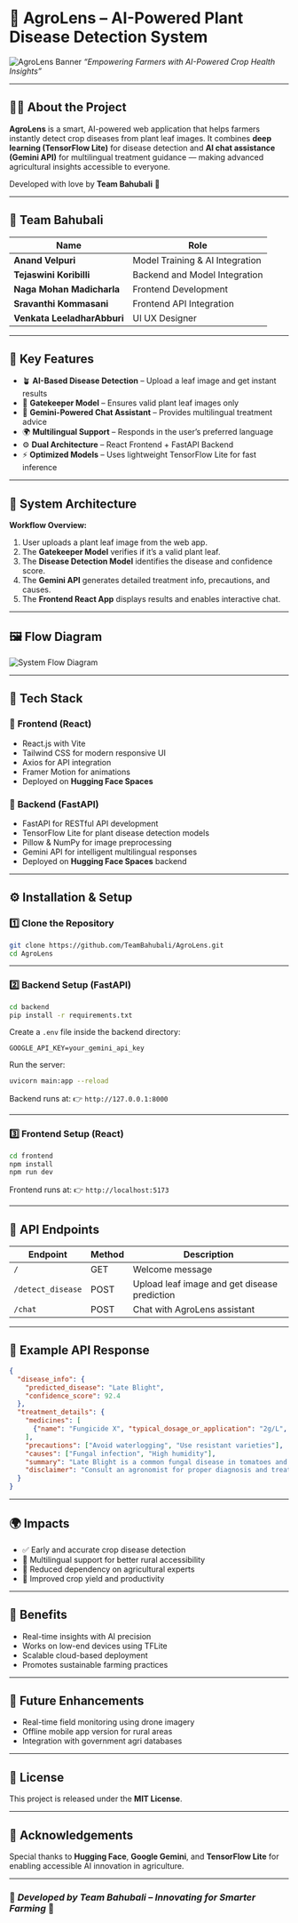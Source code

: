 # 🌿 AgroLens – AI-Powered Plant Disease Detection System

![AgroLens Banner](static/images/banner.png)
*“Empowering Farmers with AI-Powered Crop Health Insights”*

---

## 👨‍🌾 About the Project

**AgroLens** is a smart, AI-powered web application that helps farmers instantly detect crop diseases from plant leaf images.
It combines **deep learning (TensorFlow Lite)** for disease detection and **AI chat assistance (Gemini API)** for multilingual treatment guidance — making advanced agricultural insights accessible to everyone.

Developed with love by **Team Bahubali** 💪

---

## 👥 Team Bahubali

| Name                      | Role                           |
| ------------------------- | ------------------------------ |
| **Anand Velpuri**         | Model Training & AI Integration|
| **Tejaswini Koribilli**   | Backend and Model Integration  |
| **Naga Mohan Madicharla** | Frontend Development           |
| **Sravanthi Kommasani**   | Frontend API Integration       |
|**Venkata LeeladharAbburi**| UI UX Designer                 |

---

## 🚀 Key Features

* 🪴 **AI-Based Disease Detection** – Upload a leaf image and get instant results
* 🧠 **Gatekeeper Model** – Ensures valid plant leaf images only
* 💬 **Gemini-Powered Chat Assistant** – Provides multilingual treatment advice
* 🌍 **Multilingual Support** – Responds in the user’s preferred language
* ⚙️ **Dual Architecture** – React Frontend + FastAPI Backend
* ⚡ **Optimized Models** – Uses lightweight TensorFlow Lite for fast inference

---

## 🧩 System Architecture

**Workflow Overview:**

1. User uploads a plant leaf image from the web app.
2. The **Gatekeeper Model** verifies if it’s a valid plant leaf.
3. The **Disease Detection Model** identifies the disease and confidence score.
4. The **Gemini API** generates detailed treatment info, precautions, and causes.
5. The **Frontend React App** displays results and enables interactive chat.

---

## 🖼️ Flow Diagram

![System Flow Diagram](static/images/flowchart.png)

---

## 🧠 Tech Stack

### 🔹 **Frontend (React)**

* React.js with Vite
* Tailwind CSS for modern responsive UI
* Axios for API integration
* Framer Motion for animations
* Deployed on **Hugging Face Spaces**

### 🔹 **Backend (FastAPI)**

* FastAPI for RESTful API development
* TensorFlow Lite for plant disease detection models
* Pillow & NumPy for image preprocessing
* Gemini API for intelligent multilingual responses
* Deployed on **Hugging Face Spaces** backend

---

## ⚙️ Installation & Setup

### 1️⃣ Clone the Repository

```bash
git clone https://github.com/TeamBahubali/AgroLens.git
cd AgroLens
```

---

### 2️⃣ Backend Setup (FastAPI)

```bash
cd backend
pip install -r requirements.txt
```

Create a `.env` file inside the backend directory:

```
GOOGLE_API_KEY=your_gemini_api_key
```

Run the server:

```bash
uvicorn main:app --reload
```

Backend runs at:
👉 `http://127.0.0.1:8000`

---

### 3️⃣ Frontend Setup (React)

```bash
cd frontend
npm install
npm run dev
```

Frontend runs at:
👉 `http://localhost:5173`

---

## 📡 API Endpoints

| Endpoint          | Method | Description                                  |
| ----------------- | ------ | -------------------------------------------- |
| `/`               | GET    | Welcome message                              |
| `/detect_disease` | POST   | Upload leaf image and get disease prediction |
| `/chat`           | POST   | Chat with AgroLens assistant                 |

---

## 🧾 Example API Response

```json
{
  "disease_info": {
    "predicted_disease": "Late Blight",
    "confidence_score": 92.4
  },
  "treatment_details": {
    "medicines": [
      {"name": "Fungicide X", "typical_dosage_or_application": "2g/L", "notes": "Apply weekly"}
    ],
    "precautions": ["Avoid waterlogging", "Use resistant varieties"],
    "causes": ["Fungal infection", "High humidity"],
    "summary": "Late Blight is a common fungal disease in tomatoes and potatoes.",
    "disclaimer": "Consult an agronomist for proper diagnosis and treatment."
  }
}
```

---

## 🌍 Impacts

* ✅ Early and accurate crop disease detection
* 💬 Multilingual support for better rural accessibility
* 🚜 Reduced dependency on agricultural experts
* 🌾 Improved crop yield and productivity

---

## 🌱 Benefits

* Real-time insights with AI precision
* Works on low-end devices using TFLite
* Scalable cloud-based deployment
* Promotes sustainable farming practices

---

## 🏁 Future Enhancements

* Real-time field monitoring using drone imagery
* Offline mobile app version for rural areas
* Integration with government agri databases

---

## 📜 License

This project is released under the **MIT License**.

---

## 💬 Acknowledgements

Special thanks to **Hugging Face**, **Google Gemini**, and **TensorFlow Lite** for enabling accessible AI innovation in agriculture.

---

### 🌟 *Developed by Team Bahubali – Innovating for Smarter Farming* 🌟
